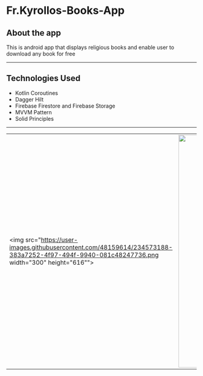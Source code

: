 # Fr.Kyrollos-Books-App

## About the app
  This is android app that displays religious books and enable user to download any book for free  
***

## Technologies Used
  * Kotlin Coroutines
  * Dagger Hilt
  * Firebase Firestore and Firebase Storage
  * MVVM Pattern
  * Solid Principles
***

|  |  |
| ------------- | ------------- |
|<img src="https://user-images.githubusercontent.com/48159614/234573188-383a7252-4f97-494f-9940-081c48247736.png width="300" height="616"">|<img src="https://user-images.githubusercontent.com/48159614/234573604-47c93be6-2a23-4b05-8570-71911ed927d6.png" width="300" height="616">|

